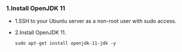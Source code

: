 ### 1.Install OpenJDK 11

- 1.SSH to your Ubuntu server as a non-root user with sudo access.

- 2.Install OpenJDK 11.
    
      sudo apt-get install openjdk-11-jdk -y